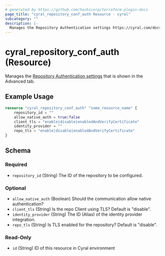 ```yaml
---
# generated by https://github.com/hashicorp/terraform-plugin-docs
page_title: "cyral_repository_conf_auth Resource - cyral"
subcategory: ""
description: |-
  Manages the Repository Authentication settings https://cyral.com/docs/manage-repositories/repo-advanced-settings/#authentication that is shown in the Advanced tab.
---
```


# cyral_repository_conf_auth (Resource)

Manages the [Repository Authentication settings](https://cyral.com/docs/manage-repositories/repo-advanced-settings/#authentication) that is shown in the Advanced tab.

## Example Usage

```terraform
resource "cyral_repository_conf_auth" "some_resource_name" {
    repository_id = ""
    allow_native_auth = true|false
    client_tls = "enable|disable|enabledAndVerifyCertificate"
    identity_provider = ""
    repo_tls = "enable|disable|enabledAndVerifyCertificate"
}
```

<!-- schema generated by tfplugindocs -->

## Schema

### Required

- `repository_id` (String) The ID of the repository to be configured.

### Optional

- `allow_native_auth` (Boolean) Should the communication allow native authentication?
- `client_tls` (String) Is the repo Client using TLS? Default is "disable".
- `identity_provider` (String) The ID (Alias) of the identity provider integration.
- `repo_tls` (String) Is TLS enabled for the repository? Default is "disable".

### Read-Only

- `id` (String) ID of this resource in Cyral environment

